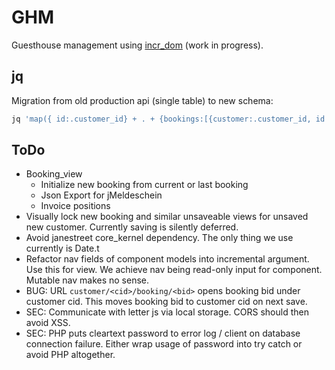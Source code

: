 # GHM

Guesthouse management using [incr_dom](gh:incr_dom) (work in progress).

[gh:incr_dom]: https://github.com/janestreet/incr_dom

## jq

Migration from old production api (single table) to new schema:
```bash
jq 'map({ id:.customer_id} + . + {bookings:[{customer:.customer_id, id:-1, created: .created, modified: .modified, data: .data.bookings[]}]} | del(.customer_id, .data.bookings)) | {customers: [.[] | del(.bookings)], bookings: [.[].bookings[]]}' < data/some.json > data/some.migrated.json
```

## ToDo

* Booking_view
  - Initialize new booking from current or last booking
  - Json Export for jMeldeschein
  - Invoice positions
* Visually lock new booking and similar unsaveable views for unsaved new
  customer. Currently saving is silently deferred.
* Avoid janestreet core_kernel dependency. The only thing we use
  currently is Date.t
* Refactor nav fields of component models into incremental argument. Use
  this for view. We achieve nav being read-only input for component.
  Mutable nav makes no sense.
* BUG: URL `customer/<cid>/booking/<bid>` opens booking bid under
  customer cid. This moves booking bid to customer cid on next save.
* SEC: Communicate with letter js via local storage. CORS should then avoid XSS.
* SEC: PHP puts cleartext password to error log / client on database
  connection failure. Either wrap usage of password into try catch
  or avoid PHP altogether.
